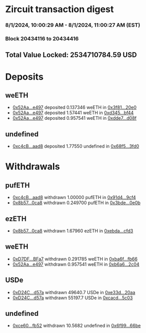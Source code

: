 # Zircuit transaction digest
### 8/1/2024, 10:00:29 AM - 8/1/2024, 11:00:27 AM (EST)
### Block 20434116 to 20434416

## Total Value Locked: 2534710784.59 USD

# Deposits
## weETH
- [0x52Aa...e497](https://etherscan.io/address/0x52Aa899454998Be5b000Ad077a46Bbe360F4e497) deposited 0.137346 weETH in [0x3f81...20e0](https://etherscan.io/tx/0x52Aa899454998Be5b000Ad077a46Bbe360F4e497)
- [0x52Aa...e497](https://etherscan.io/address/0x52Aa899454998Be5b000Ad077a46Bbe360F4e497) deposited 1.57441 weETH in [0xd345...bf44](https://etherscan.io/tx/0x52Aa899454998Be5b000Ad077a46Bbe360F4e497)
- [0x52Aa...e497](https://etherscan.io/address/0x52Aa899454998Be5b000Ad077a46Bbe360F4e497) deposited 0.957541 weETH in [0xdde7...d08f](https://etherscan.io/tx/0x52Aa899454998Be5b000Ad077a46Bbe360F4e497)
## undefined
- [0xc4cB...aad8](https://etherscan.io/address/0xc4cB024d4Fab16186B8bE8C0a5780CAA172Daad8) deposited 1.77550 undefined in [0x68f5...3fd0](https://etherscan.io/tx/0xc4cB024d4Fab16186B8bE8C0a5780CAA172Daad8)
# Withdrawals
## pufETH
- [0xc4cB...aad8](https://etherscan.io/address/0xc4cB024d4Fab16186B8bE8C0a5780CAA172Daad8) withdrawn 1.00000 pufETH in [0x91d4...9cf4](https://etherscan.io/tx/0xc4cB024d4Fab16186B8bE8C0a5780CAA172Daad8)
- [0x8b57...0ca8](https://etherscan.io/address/0x8b57E5346fb86D23f507174b7e10837cEC6F0ca8) withdrawn 0.249700 pufETH in [0x3bde...0e0b](https://etherscan.io/tx/0x8b57E5346fb86D23f507174b7e10837cEC6F0ca8)
## ezETH
- [0x8b57...0ca8](https://etherscan.io/address/0x8b57E5346fb86D23f507174b7e10837cEC6F0ca8) withdrawn 1.67960 ezETH in [0xebda...cfd3](https://etherscan.io/tx/0x8b57E5346fb86D23f507174b7e10837cEC6F0ca8)
## weETH
- [0xD7DF...BFa7](https://etherscan.io/address/0xD7DF7E085214743530afF339aFC420c7c720BFa7) withdrawn 0.291785 weETH in [0xba6f...fb66](https://etherscan.io/tx/0xD7DF7E085214743530afF339aFC420c7c720BFa7)
- [0x52Aa...e497](https://etherscan.io/address/0x52Aa899454998Be5b000Ad077a46Bbe360F4e497) withdrawn 0.957541 weETH in [0xb6a6...2c04](https://etherscan.io/tx/0x52Aa899454998Be5b000Ad077a46Bbe360F4e497)
## USDe
- [0xD24C...d57a](https://etherscan.io/address/0xD24Cfe2d0fa81369ca6291c28ac5426e16B6d57a) withdrawn 49640.7 USDe in [0xe33d...20aa](https://etherscan.io/tx/0xD24Cfe2d0fa81369ca6291c28ac5426e16B6d57a)
- [0xD24C...d57a](https://etherscan.io/address/0xD24Cfe2d0fa81369ca6291c28ac5426e16B6d57a) withdrawn 55197.7 USDe in [0xcacd...5c03](https://etherscan.io/tx/0xD24Cfe2d0fa81369ca6291c28ac5426e16B6d57a)
## undefined
- [0xce60...fb52](https://etherscan.io/address/0xce60Cf700FEc48D8e4FAaCC73DF96A78140afb52) withdrawn 10.5682 undefined in [0x6f99...66be](https://etherscan.io/tx/0xce60Cf700FEc48D8e4FAaCC73DF96A78140afb52)
